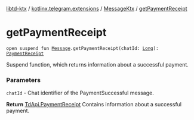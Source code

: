 [libtd-ktx](../../index.md) / [kotlinx.telegram.extensions](../index.md) / [MessageKtx](index.md) / [getPaymentReceipt](./get-payment-receipt.md)

# getPaymentReceipt

`open suspend fun `[`Message`](https://tdlibx.github.io/td/docs/org/drinkless/td/libcore/telegram/TdApi.Message.html)`.getPaymentReceipt(chatId: `[`Long`](https://kotlinlang.org/api/latest/jvm/stdlib/kotlin/-long/index.html)`): `[`PaymentReceipt`](https://tdlibx.github.io/td/docs/org/drinkless/td/libcore/telegram/TdApi.PaymentReceipt.html)

Suspend function, which returns information about a successful payment.

### Parameters

`chatId` - Chat identifier of the PaymentSuccessful message.

**Return**
[TdApi.PaymentReceipt](https://tdlibx.github.io/td/docs/org/drinkless/td/libcore/telegram/TdApi.PaymentReceipt.html) Contains information about a successful payment.

